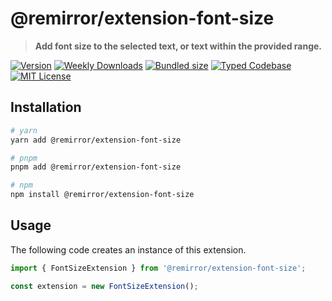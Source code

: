 # @remirror/extension-font-size

> **Add font size to the selected text, or text within the provided range.**

[![Version][version]][npm] [![Weekly Downloads][downloads-badge]][npm] [![Bundled size][size-badge]][size] [![Typed Codebase][typescript]](#) [![MIT License][license]](#)

[version]: https://flat.badgen.net/npm/v/@remirror/extension-font-size/next
[npm]: https://npmjs.com/package/@remirror/extension-font-size/v/next
[license]: https://flat.badgen.net/badge/license/MIT/purple
[size]: https://bundlephobia.com/result?p=@remirror/extension-font-size
[size-badge]: https://flat.badgen.net/bundlephobia/minzip/@remirror/extension-font-size
[typescript]: https://flat.badgen.net/badge/icon/TypeScript?icon=typescript&label
[downloads-badge]: https://badgen.net/npm/dw/@remirror/extension-font-size/red?icon=npm

## Installation

```bash
# yarn
yarn add @remirror/extension-font-size

# pnpm
pnpm add @remirror/extension-font-size

# npm
npm install @remirror/extension-font-size
```

## Usage

The following code creates an instance of this extension.

```ts
import { FontSizeExtension } from '@remirror/extension-font-size';

const extension = new FontSizeExtension();
```
